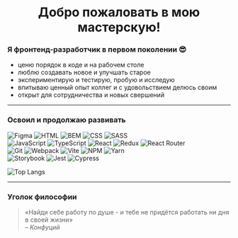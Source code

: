 <h1 align="center">Добро пожаловать в мою мастерскую!</h1>

### Я фронтенд-разработчик в первом поколении 😎
- ценю порядок в коде и на рабочем столе
- люблю создавать новое и улучшать старое
- экспериментирую и тестирую, пробую и исследую
- впитываю ценный опыт коллег и с удовольствием делюсь своим
- открыт для сотрудничества и новых свершений
<hr>

### Освоил и продолжаю развивать

![Figma](https://img.shields.io/badge/Figma-289E6D)
![HTML](https://img.shields.io/badge/HTML-E34F26)
![BEM](https://img.shields.io/badge/BEM-54616C)
![CSS](https://img.shields.io/badge/CSS-1572B6)
![SASS](https://img.shields.io/badge/SCSS-CC6699)
<br>
![JavaScript](https://img.shields.io/badge/JavaScript-F7DF1E)
![TypeScript](https://img.shields.io/badge/TypeScript-3178C6)
![React](https://img.shields.io/badge/React-61DAFB)
![Redux](https://img.shields.io/badge/Redux-764ABC)
![React Router](https://img.shields.io/badge/React%20Router-CA4245)
<br>
![Git](https://img.shields.io/badge/Git-F05032)
![Webpack](https://img.shields.io/badge/Webpack-8DD6F9)
![Vite](https://img.shields.io/badge/Vite-646CFF)
![NPM](https://img.shields.io/badge/NPM-CB3837)
![Yarn](https://img.shields.io/badge/Yarn-2C8EBB)
<br>
![Storybook](https://img.shields.io/badge/Storybook-FF4785)
![Jest](https://img.shields.io/badge/Jest-C21325)
![Cypress](https://img.shields.io/badge/Cypress-1BB3A4)

![Top Langs](https://github-readme-stats.vercel.app/api/top-langs/?username=Cheremis88&layout=donut&langs_count=5&exclude_repo=ono-tebe-nado,zakrivayuschiy-teg-f)

<hr>

### Уголок философии

> &laquo;Найди себе работу по душе - и тебе не придётся работать ни дня в своей жизни&raquo;
> <br>
> *– Конфуций*
